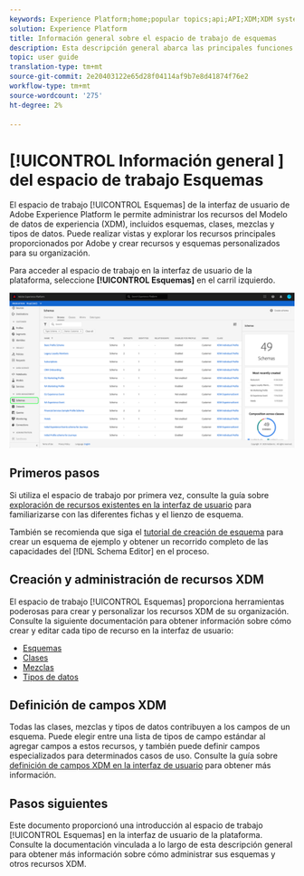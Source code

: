```yaml
---
keywords: Experience Platform;home;popular topics;api;API;XDM;XDM system;experience data model;data model;ui;workspace;
solution: Experience Platform
title: Información general sobre el espacio de trabajo de esquemas
description: Esta descripción general abarca las principales funciones del espacio de trabajo de Esquemas en Experience Platform.
topic: user guide
translation-type: tm+mt
source-git-commit: 2e20403122e65d28f04114af9b7e8d41874f76e2
workflow-type: tm+mt
source-wordcount: '275'
ht-degree: 2%

---
```



# [!UICONTROL Información general ] del espacio de trabajo Esquemas

El espacio de trabajo [!UICONTROL Esquemas] de la interfaz de usuario de Adobe Experience Platform le permite administrar los recursos del Modelo de datos de experiencia (XDM), incluidos esquemas, clases, mezclas y tipos de datos. Puede realizar vistas y explorar los recursos principales proporcionados por Adobe y crear recursos y esquemas personalizados para su organización.

Para acceder al espacio de trabajo en la interfaz de usuario de la plataforma, seleccione **[!UICONTROL Esquemas]** en el carril izquierdo.

![](../images/ui/overview/schemas-tab.png)

## Primeros pasos

Si utiliza el espacio de trabajo por primera vez, consulte la guía sobre [exploración de recursos existentes en la interfaz de usuario](./explore.md) para familiarizarse con las diferentes fichas y el lienzo de esquema.

También se recomienda que siga el [tutorial de creación de esquema](../tutorials/create-schema-ui.md) para crear un esquema de ejemplo y obtener un recorrido completo de las capacidades del [!DNL Schema Editor] en el proceso.

## Creación y administración de recursos XDM

El espacio de trabajo [!UICONTROL Esquemas] proporciona herramientas poderosas para crear y personalizar los recursos XDM de su organización. Consulte la siguiente documentación para obtener información sobre cómo crear y editar cada tipo de recurso en la interfaz de usuario:

* [Esquemas](./resources/schemas.md)
* [Clases](./resources/classes.md)
* [Mezclas](./resources/mixins.md)
* [Tipos de datos](./resources/data-types.md)

## Definición de campos XDM

Todas las clases, mezclas y tipos de datos contribuyen a los campos de un esquema. Puede elegir entre una lista de tipos de campo estándar al agregar campos a estos recursos, y también puede definir campos especializados para determinados casos de uso. Consulte la guía sobre [definición de campos XDM en la interfaz de usuario](./fields/overview.md) para obtener más información.

## Pasos siguientes

Este documento proporcionó una introducción al espacio de trabajo [!UICONTROL Esquemas] en la interfaz de usuario de la plataforma. Consulte la documentación vinculada a lo largo de esta descripción general para obtener más información sobre cómo administrar sus esquemas y otros recursos XDM.